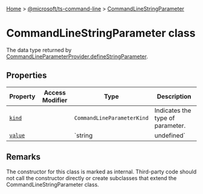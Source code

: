 [Home](./index) &gt; [@microsoft/ts-command-line](./ts-command-line.md) &gt; [CommandLineStringParameter](./ts-command-line.commandlinestringparameter.md)

# CommandLineStringParameter class

The data type returned by [CommandLineParameterProvider.defineStringParameter](./ts-command-line.commandlineparameterprovider.definestringparameter.md)<!-- -->.

## Properties

|  Property | Access Modifier | Type | Description |
|  --- | --- | --- | --- |
|  [`kind`](./ts-command-line.commandlinestringparameter.kind.md) |  | `CommandLineParameterKind` | Indicates the type of parameter. |
|  [`value`](./ts-command-line.commandlinestringparameter.value.md) |  | `string | undefined` | Returns the argument value for a string parameter that was parsed from the command line. |

## Remarks

The constructor for this class is marked as internal. Third-party code should not call the constructor directly or create subclasses that extend the CommandLineStringParameter class.

